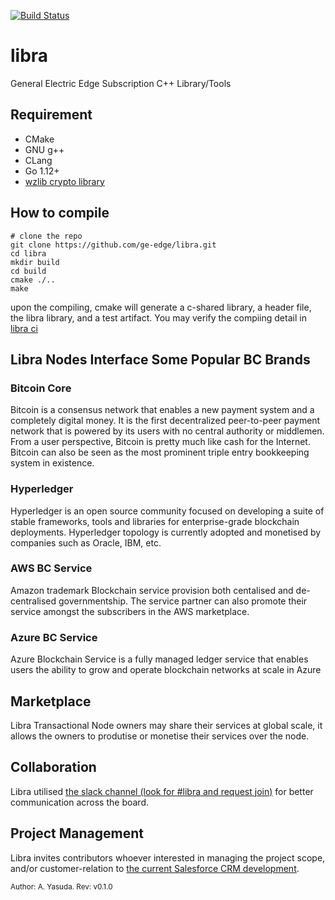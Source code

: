 [![Build Status](https://travis-ci.com/ge-edge/libra.svg?branch=v0.1.0-reiwa)](https://travis-ci.com/ge-edge/libra)

# libra
General Electric Edge Subscription C++ Library/Tools

## Requirement
- CMake
- GNU g++
- CLang
- Go 1.12+
- [wzlib crypto library](https://github.com/EC-Release/sdk/tree/v1.1beta/lib/go/pkg)

## How to compile
```
# clone the repo
git clone https://github.com/ge-edge/libra.git
cd libra
mkdir build
cd build
cmake ./..
make
```
upon the compiling, cmake will generate a c-shared library, a header file, the libra library, and a test artifact. You may verify the compiing detail in [libra ci](https://travis-ci.com/ge-edge/libra)

## Libra Nodes Interface Some Popular BC Brands
### Bitcoin Core
Bitcoin is a consensus network that enables a new payment system and a completely digital money. It is the first decentralized peer-to-peer payment network that is powered by its users with no central authority or middlemen. From a user perspective, Bitcoin is pretty much like cash for the Internet. Bitcoin can also be seen as the most prominent triple entry bookkeeping system in existence.

### Hyperledger
Hyperledger is an open source community focused on developing a suite of stable frameworks, tools and libraries for enterprise-grade blockchain deployments. Hyperledger topology is currently adopted and monetised by companies such as Oracle, IBM, etc.

### AWS BC Service
Amazon trademark Blockchain service provision both centalised and de-centralised governmentship. The service partner can also promote their service amongst the subscribers in the AWS marketplace.

### Azure BC Service
Azure Blockchain Service is a fully managed ledger service that enables users the ability to grow and operate blockchain networks at scale in Azure

## Marketplace
Libra Transactional Node owners may share their services at global scale, it allows the owners to produtise or monetise their services over the node. 

## Collaboration
Libra utilised [the slack channel (look for #libra and request join)](enterprisecon-j2w6229.slack.com) for better communication across the board.

## Project Management
Libra invites contributors whoever interested in managing the project scope, and/or customer-relation to [the current Salesforce CRM development](https://na139.salesforce.com/home/home.jsp?tsid=02u4W000001HD2F).


<sup>Author: A. Yasuda. Rev: v0.1.0</sup>

